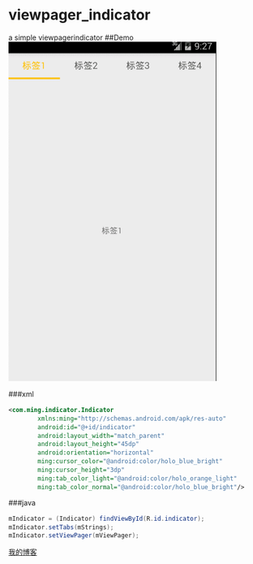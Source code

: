 # viewpager_indicator
a simple viewpagerindicator
##Demo
![Image text](https://github.com/Mingwei360/viewpager_indicator/blob/master/app/src/main/res/mipmap-hdpi/test.gif)

###xml
```xml
<com.ming.indicator.Indicator
        xmlns:ming="http://schemas.android.com/apk/res-auto"
        android:id="@+id/indicator"
        android:layout_width="match_parent"
        android:layout_height="45dp"
        android:orientation="horizontal"
        ming:cursor_color="@android:color/holo_blue_bright"
        ming:cursor_height="3dp"
        ming:tab_color_light="@android:color/holo_orange_light"
        ming:tab_color_normal="@android:color/holo_blue_bright"/>
```
###java
```java
mIndicator = (Indicator) findViewById(R.id.indicator);
mIndicator.setTabs(mStrings);
mIndicator.setViewPager(mViewPager);
```
[我的博客](http://blog.csdn.net/u013045971 "顾明伟的CSDN博客")
